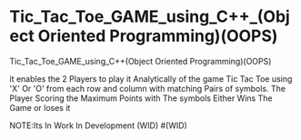 # Tic_Tac_Toe_GAME_using_C++_(Object Oriented Programming)(OOPS)
Tic_Tac_Toe_GAME_using_C++(Object Oriented Programming)(OOPS)

it enables the 2 Players to play it Analytically of the game Tic Tac Toe using 'X' Or 'O' from each row and column with matching Pairs of symbols.
The Player Scoring the Maximum Points with The symbols Either Wins The Game or loses it 

NOTE:Its In Work In Development (WID)
#(WID)
